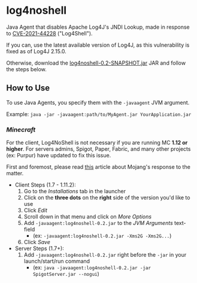 # log4noshell
Java Agent that disables Apache Log4J's JNDI Lookup, made in response to [CVE-2021-44228](https://nvd.nist.gov/vuln/detail/CVE-2021-44228) ("Log4Shell").

If you can, use the latest available version of Log4J, as this vulnerability is fixed as of Log4J 2.15.0.

Otherwise, download the [log4noshell-0.2-SNAPSHOT.jar](https://tivuhh.github.io/log4noshell/log4noshell-0.2-SNAPSHOT.jar) JAR and follow the steps below.

## How to Use
To use Java Agents, you specify them with the `-javaagent` JVM argument.

Example: `java -jar -javaagent:path/to/MyAgent.jar YourApplication.jar`

### ***Minecraft***
For the client, Log4NoShell is not necessary if you are running MC **1.12 or higher**. For servers admins, Spigot, Paper, Fabric, and many other projects (ex: Purpur) have updated to fix this issue.

First and foremost, please read [this](https://www.minecraft.net/en-us/article/important-message--security-vulnerability-java-edition) article about Mojang's response to the matter.
- Client Steps (1.7 - 1.11.2):
    1. Go to the *Installations* tab in the launcher
    2. Click on the **three dots** on the **right** side of the version you'd like to use
    3. Click *Edit*
    4. Scroll down in that menu and click on *More Options*
    5. Add `-javaagent:log4noshell-0.2.jar` to the *JVM Arguments* text-field
        - (ex: `-javaagent:log4noshell-0.2.jar -Xms2G -Xms2G...`)
    6. Click *Save*
- Server Steps (1.7+):
    1. Add `-javaagent:log4noshell-0.2.jar` right before the `-jar` in your launch/start/run command
        - (ex: `java -javaagent:log4noshell-0.2.jar -jar SpigotServer.jar --nogui`)
